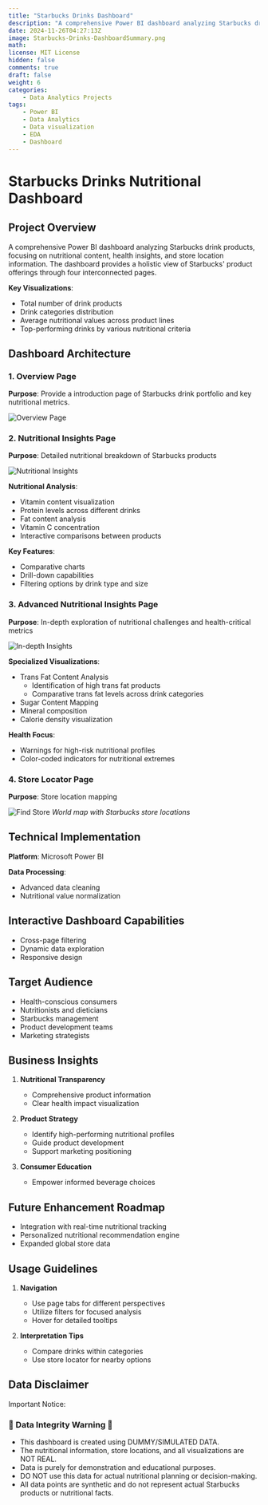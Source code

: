 ```yaml
---
title: "Starbucks Drinks Dashboard"
description: "A comprehensive Power BI dashboard analyzing Starbucks drink products, focusing on nutritional content, health insights, and store location information. The dashboard provides a holistic view of Starbucks' product offerings through four interconnected pages."
date: 2024-11-26T04:27:13Z
image: Starbucks-Drinks-DashboardSummary.png
math: 
license: MIT License
hidden: false
comments: true
draft: false
weight: 6 
categories:
    - Data Analytics Projects
tags:
    - Power BI
    - Data Analytics
    - Data visualization
    - EDA
    - Dashboard
---
```


# Starbucks Drinks Nutritional Dashboard

## Project Overview
A comprehensive Power BI dashboard analyzing Starbucks drink products, focusing on nutritional content, health insights, and store location information. The dashboard provides a holistic view of Starbucks' product offerings through four interconnected pages.

**Key Visualizations**:
- Total number of drink products
- Drink categories distribution
- Average nutritional values across product lines
- Top-performing drinks by various nutritional criteria

## Dashboard Architecture

### 1. Overview Page
**Purpose**: Provide a introduction page of Starbucks drink portfolio and key nutritional metrics.

![Overview Page](Starbucks-Drinks-Dashboard1.jpg)

### 2. Nutritional Insights Page
**Purpose**: Detailed nutritional breakdown of Starbucks products

![Nutritional Insights](Starbucks-Drinks-Dashboard2.jpg)

**Nutritional Analysis**:
- Vitamin content visualization
- Protein levels across different drinks
- Fat content analysis
- Vitamin C concentration
- Interactive comparisons between products

**Key Features**:
- Comparative charts
- Drill-down capabilities
- Filtering options by drink type and size

### 3. Advanced Nutritional Insights Page
**Purpose**: In-depth exploration of nutritional challenges and health-critical metrics

![In-depth Insights](Starbucks-Drinks-Dashboard3.jpg)

**Specialized Visualizations**:
- Trans Fat Content Analysis
  - Identification of high trans fat products
  - Comparative trans fat levels across drink categories
- Sugar Content Mapping
- Mineral composition
- Calorie density visualization

**Health Focus**:
- Warnings for high-risk nutritional profiles
- Color-coded indicators for nutritional extremes

### 4. Store Locator Page
**Purpose**: Store location mapping

![Find Store](Starbucks-Drinks-Dashboard4.jpg)
*World map with Starbucks store locations*

## Technical Implementation

**Platform**: Microsoft Power BI

**Data Processing**:
- Advanced data cleaning
- Nutritional value normalization

## Interactive Dashboard Capabilities
- Cross-page filtering
- Dynamic data exploration
- Responsive design

## Target Audience
- Health-conscious consumers
- Nutritionists and dieticians
- Starbucks management
- Product development teams
- Marketing strategists

## Business Insights
1. **Nutritional Transparency**
   - Comprehensive product information
   - Clear health impact visualization

2. **Product Strategy**
   - Identify high-performing nutritional profiles
   - Guide product development
   - Support marketing positioning

3. **Consumer Education**
   - Empower informed beverage choices

## Future Enhancement Roadmap
- Integration with real-time nutritional tracking
- Personalized nutritional recommendation engine
- Expanded global store data

## Usage Guidelines
1. **Navigation**
   - Use page tabs for different perspectives
   - Utilize filters for focused analysis
   - Hover for detailed tooltips

2. **Interpretation Tips**
   - Compare drinks within categories
   - Use store locator for nearby options



## Data Disclaimer
Important Notice:
### 🚨 Data Integrity Warning 🚨

- This dashboard is created using DUMMY/SIMULATED DATA.
- The nutritional information, store locations, and all visualizations are NOT REAL.
- Data is purely for demonstration and educational purposes.
- DO NOT use this data for actual nutritional planning or decision-making.
- All data points are synthetic and do not represent actual Starbucks products or nutritional facts.
